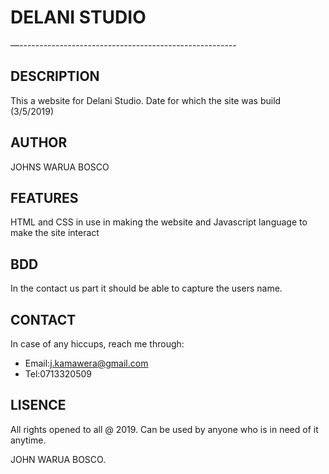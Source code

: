 # DELANI STUDIO
—------------------------------------------------------
## DESCRIPTION
 This a website for Delani Studio.
 Date for which the site was build (3/5/2019)
## AUTHOR
JOHNS WARUA BOSCO

## FEATURES

HTML and CSS in use in making the website and Javascript language to make the site interact

## BDD

In the contact us part it should be able to capture the users name.

## CONTACT

In case of any hiccups, reach me through:
 * Email:j.kamawera@gmail.com
 * Tel:0713320509
## LISENCE

All rights opened to all @ 2019.
Can be used by anyone who is in need of it anytime.

JOHN WARUA BOSCO.

